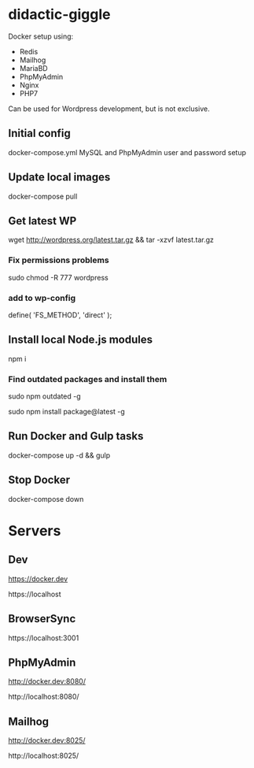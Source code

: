 # didactic-giggle

Docker setup using: 
- Redis
- Mailhog 
- MariaBD
- PhpMyAdmin
- Nginx
- PHP7

Can be used for Wordpress development, but is not exclusive.

## Initial config
docker-compose.yml
MySQL and PhpMyAdmin user and password setup

## Update local images
docker-compose pull

## Get latest WP
wget http://wordpress.org/latest.tar.gz && tar -xzvf latest.tar.gz 

### Fix permissions problems

sudo chmod -R 777 wordpress

### add to wp-config

define( 'FS_METHOD', 'direct' );

## Install local Node.js modules
npm i

### Find outdated packages and install them
sudo npm outdated -g

sudo npm install package@latest -g

## Run Docker and Gulp tasks
docker-compose up -d && gulp

## Stop Docker
docker-compose down

# Servers

## Dev
https://docker.dev

https://localhost

## BrowserSync
https://localhost:3001

## PhpMyAdmin
http://docker.dev:8080/

http://localhost:8080/

## Mailhog
http://docker.dev:8025/

http://localhost:8025/